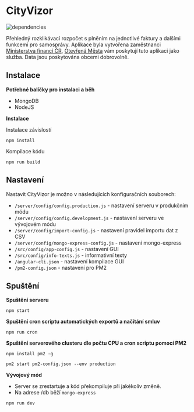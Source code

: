 # CityVizor

![dependencies](https://david-dm.org/otevrena-data-mfcr/CityVizor.svg)

Přehledný rozklikávací rozpočet s plněním na jednotlivé faktury a dalšími funkcemi pro samosprávy. Aplikace byla vytvořena zaměstnanci [Ministerstva financí ČR](http://www.mfcr.cz), [Otevřená Města](http://www.otevrenamesta.cz/) vám poskytují tuto aplikaci jako služba. Data jsou poskytována obcemi dobrovolně.

## Instalace

**Potřebné balíčky pro instalaci a běh**

- MongoDB
- NodeJS

**Instalace**

Instalace závislostí

```
npm install
```

Kompilace kódu

```
npm run build
```

## Nastavení

Nastavit CityVizor je možno v následujících konfiguračních souborech:

- ```/server/config/config.production.js``` - nastavení serveru v produkčním módu
- ```/server/config/config.development.js``` - nastavení serveru ve vývojovém módu
- ```/server/config/import-config.js``` - nastavení pravidel importu dat z CSV
- ```/server/config/mongo-express-config.js``` - nastavení mongo-express
- ```/src/config/app-config.js``` - nastavení GUI
- ```/src/config/info-texts.js``` - informativní texty
- ```/angular-cli.json``` - nastavení kompilace GUI
- ```/pm2-config.json``` - nastavení pro PM2

## Spuštění

**Spuštění serveru**

```
npm start
```

**Spuštění cron scriptu automatických exportů a načítání smluv**

```
npm run cron
```

**Spuštění serverového clusteru dle počtu CPU a cron scriptu pomocí PM2**

```
npm install pm2 -g

pm2 start pm2-config.json --env production
```

**Vývojový mód**

- Server se zrestartuje a kód překompiluje při jakékoliv změně.
- Na adrese /db běží ```mongo-express```

```
npm run dev
```
